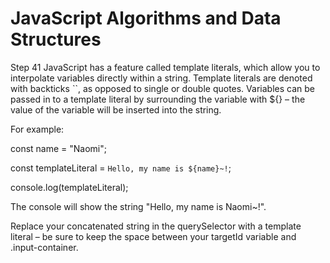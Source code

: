 # JavaScript Algorithms and Data Structures

Step 41
JavaScript has a feature called template literals, which allow you to interpolate variables directly within a string. Template literals are denoted with backticks ``, as opposed to single or double quotes.
Variables can be passed in to a template literal by surrounding the variable with ${} – the value of the variable will be inserted into the string.

For example:

const name = "Naomi";

const templateLiteral = `Hello, my name is ${name}~!`;

console.log(templateLiteral);

The console will show the string "Hello, my name is Naomi~!".

Replace your concatenated string in the querySelector with a template literal – be sure to keep the space between your targetId variable and .input-container.
